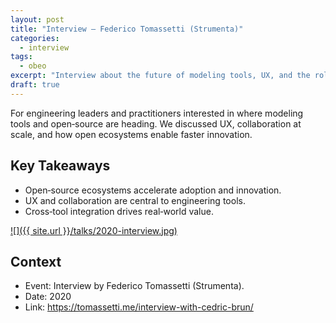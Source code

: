 ```yaml
---
layout: post
title: "Interview — Federico Tomassetti (Strumenta)"
categories:
  - interview
tags:
  - obeo
excerpt: "Interview about the future of modeling tools, UX, and the role of open‑source in engineering — who should care and why it matters."
draft: true
---
```


For engineering leaders and practitioners interested in where modeling tools and open‑source are heading. We discussed UX, collaboration at scale, and how open ecosystems enable faster innovation.

## Key Takeaways
- Open‑source ecosystems accelerate adoption and innovation.
- UX and collaboration are central to engineering tools.
- Cross‑tool integration drives real‑world value.

[![]({{ site.url }}/talks/2020-interview.jpg)](https://tomassetti.me/interview-with-cedric-brun/)

## Context
- Event: Interview by Federico Tomassetti (Strumenta).
- Date: 2020
- Link: https://tomassetti.me/interview-with-cedric-brun/

